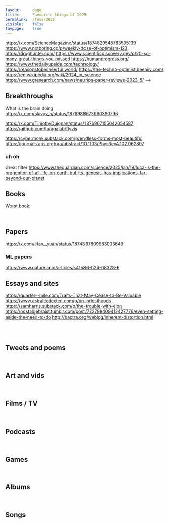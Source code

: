 ```yaml
---
layout:     page
title:      Favourite things of 2025
permalink:  /favs/2025
visible:    false
favpage:    true
---
```


https://x.com/ScienceMagazine/status/1874829545783595139
https://www.notboring.co/p/weekly-dose-of-optimism-123
https://drughunter.com/
https://www.scientificdiscovery.dev/p/20-so-many-great-things-you-missed
https://humanprogress.org/
https://www.thedailyupside.com/technology/
https://reasonstobecheerful.world/
https://the-techno-optimist.beehiiv.com/
https://en.wikipedia.org/wiki/2024_in_science
https://www.gresearch.com/news/neurips-paper-reviews-2023-5/ -->



## Breakthroughs

What is the brain doing 
https://x.com/slavov_n/status/1876988673960390796

https://x.com/TimothyDuignan/status/1876967155042054587
https://github.com/turagalab/flyvis

https://cybermonk.substack.com/p/endless-forms-most-beautiful
https://journals.aps.org/pra/abstract/10.1103/PhysRevA.102.062807

### uh oh

Great filter https://www.theguardian.com/science/2025/jan/19/luca-is-the-progenitor-of-all-life-on-earth-but-its-genesis-has-implications-far-beyond-our-planet



## Books


Worst book: 

<br>

## Papers

https://x.com/lifan__yuan/status/1874867809983033649

### ML papers

https://www.nature.com/articles/s41586-024-08328-6

## Essays and sites

https://quarter--mile.com/Traits-That-May-Cease-to-Be-Valuable
https://www.astralcodexten.com/p/on-priesthoods
https://samharris.substack.com/p/the-trouble-with-elon
https://nostalgebraist.tumblr.com/post/772798409412427776/even-setting-aside-the-need-to-do
http://bactra.org/weblog/inherent-distortion.html

<br>

<br>

## Tweets and poems

<br>

## Art and vids


<br>

## Films / TV


<br>

## Podcasts

<br>

## Games

<br>

## Albums

<br>

## Songs

